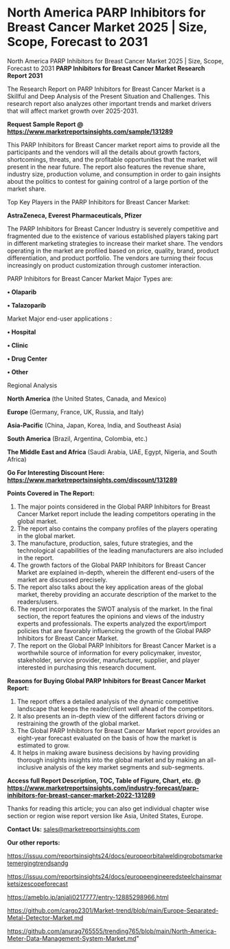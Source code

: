 # North America PARP Inhibitors for Breast Cancer Market 2025 | Size, Scope, Forecast to 2031
 North America PARP Inhibitors for Breast Cancer Market 2025 | Size, Scope, Forecast to 2031
<strong>PARP Inhibitors for Breast Cancer Market Research Report 2031</strong>

The Research Report on PARP Inhibitors for Breast Cancer Market is a Skillful and Deep Analysis of the Present Situation and Challenges. This research report also analyzes other important trends and market drivers that will affect market growth over 2025-2031.

<strong>Request Sample Report @ <a href=https://www.marketreportsinsights.com/sample/131289>https://www.marketreportsinsights.com/sample/131289</a></strong>

This PARP Inhibitors for Breast Cancer market report aims to provide all the participants and the vendors will all the details about growth factors, shortcomings, threats, and the profitable opportunities that the market will present in the near future. The report also features the revenue share, industry size, production volume, and consumption in order to gain insights about the politics to contest for gaining control of a large portion of the market share.

Top Key Players in the PARP Inhibitors for Breast Cancer Market:

<strong>AstraZeneca, Everest Pharmaceuticals, Pfizer</strong>

The PARP Inhibitors for Breast Cancer Industry is severely competitive and fragmented due to the existence of various established players taking part in different marketing strategies to increase their market share. The vendors operating in the market are profiled based on price, quality, brand, product differentiation, and product portfolio. The vendors are turning their focus increasingly on product customization through customer interaction.

PARP Inhibitors for Breast Cancer Market Major Types are:

<strong>• Olaparib

• Talazoparib</strong>

Market Major end-user applications :

<strong>• Hospital

• Clinic

• Drug Center

• Other</strong>

Regional Analysis

</u><strong><b>North America</b></strong> (the United States, Canada, and Mexico)

<strong><b>Europe </b></strong>(Germany, France, UK, Russia, and Italy)

<strong><b>Asia-Pacific</b></strong> (China, Japan, Korea, India, and Southeast Asia)

<strong><b>South America</b></strong> (Brazil, Argentina, Colombia, etc.)

<strong><b>The Middle East and Africa</b></strong> (Saudi Arabia, UAE, Egypt, Nigeria, and South Africa)

<strong>Go For Interesting Discount Here: <a href=https://www.marketreportsinsights.com/discount/131289>https://www.marketreportsinsights.com/discount/131289</a></strong>

<strong>Points Covered in The Report:</strong>
<ol>
  <li>The major points considered in the Global PARP Inhibitors for Breast Cancer Market report include the leading competitors operating in the global market.</li>
  <li>The report also contains the company profiles of the players operating in the global market.</li>
  <li>The manufacture, production, sales, future strategies, and the technological capabilities of the leading manufacturers are also included in the report.</li>
  <li>The growth factors of the Global PARP Inhibitors for Breast Cancer Market are explained in-depth, wherein the different end-users of the market are discussed precisely.</li>
  <li>The report also talks about the key application areas of the global market, thereby providing an accurate description of the market to the readers/users.</li>
  <li>The report incorporates the SWOT analysis of the market. In the final section, the report features the opinions and views of the industry experts and professionals. The experts analyzed the export/import policies that are favorably influencing the growth of the Global PARP Inhibitors for Breast Cancer Market.</li>
  <li>The report on the Global PARP Inhibitors for Breast Cancer Market is a worthwhile source of information for every policymaker, investor, stakeholder, service provider, manufacturer, supplier, and player interested in purchasing this research document.</li>
</ol>
<strong>Reasons for Buying Global PARP Inhibitors for Breast Cancer Market Report:</strong>

<ol>
  <li>The report offers a detailed analysis of the dynamic competitive landscape that keeps the reader/client well ahead of the competitors.</li>
  <li>It also presents an in-depth view of the different factors driving or restraining the growth of the global market.</li>
  <li>The Global PARP Inhibitors for Breast Cancer Market report provides an eight-year forecast evaluated on the basis of how the market is estimated to grow.</li>
  <li>It helps in making aware business decisions by having providing thorough insights insights into the global market and by making an all-inclusive analysis of the key market segments and sub-segments.</li>
</ol>
<strong>Access full Report Description, TOC, Table of Figure, Chart, etc. @ <a href=https://www.marketreportsinsights.com/industry-forecast/parp-inhibitors-for-breast-cancer-market-2022-131289>https://www.marketreportsinsights.com/industry-forecast/parp-inhibitors-for-breast-cancer-market-2022-131289</a></strong>


Thanks for reading this article; you can also get individual chapter wise section or region wise report version like Asia, United States, Europe.

<strong>Contact Us:</strong>
sales@marketreportsinsights.com

<strong>Our other reports:</strong>

<a href=https://issuu.com/reportsinsights24/docs/europeorbitalweldingrobotsmarketemergingtrendsandg>https://issuu.com/reportsinsights24/docs/europeorbitalweldingrobotsmarketemergingtrendsandg</a>

<a href=https://issuu.com/reportsinsights24/docs/europeengineeredsteelchainsmarketsizescopeforecast>https://issuu.com/reportsinsights24/docs/europeengineeredsteelchainsmarketsizescopeforecast</a>

<a href=https://ameblo.jp/anjali0217777/entry-12885298966.html>https://ameblo.jp/anjali0217777/entry-12885298966.html</a>

<a href=https://github.com/cargo2301/Market-trend/blob/main/Europe-Separated-Metal-Detector-Market.md>https://github.com/cargo2301/Market-trend/blob/main/Europe-Separated-Metal-Detector-Market.md</a>

<a href=https://github.com/anurag765555/trending765/blob/main/North-America-Meter-Data-Management-System-Market.md>https://github.com/anurag765555/trending765/blob/main/North-America-Meter-Data-Management-System-Market.md</a>"
